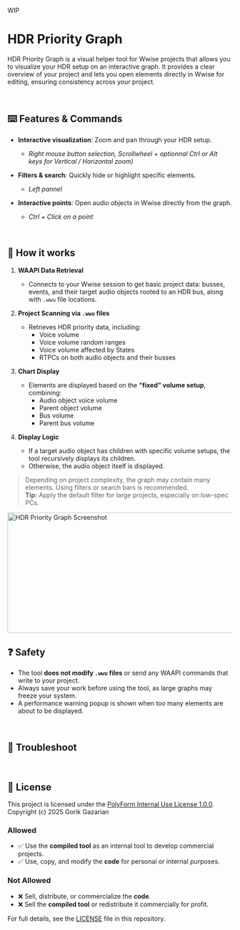 WIP

# HDR Priority Graph
HDR Priority Graph is a visual helper tool for Wwise projects that allows you to visualize your HDR setup on an interactive graph.
It provides a clear overview of your project and lets you open elements directly in Wwise for editing, ensuring consistency across your project.

<br>

## ⌨️ Features & Commands

- **Interactive visualization**: Zoom and pan through your HDR setup.
  - *Right mouse button selection, Scrollwheel + optionnal Ctrl or Alt keys for Vertical / Horizontal zoom)*
    
- **Filters & search**: Quickly hide or highlight specific elements.
  - *Left pannel*
    
- **Interactive points**: Open audio objects in Wwise directly from the graph.
  - *Ctrl + Click on a point*

<br>

## 🔎 How it works

1. **WAAPI Data Retrieval**
   - Connects to your Wwise session to get basic project data: busses, events, and their target audio objects rooted to an HDR bus, along with `.wwu` file locations.

2. **Project Scanning via `.wwu` files**
   - Retrieves HDR priority data, including:
     - Voice volume
     - Voice volume random ranges
     - Voice volume affected by States
     - RTPCs on both audio objects and their busses

3. **Chart Display**
   - Elements are displayed based on the **“fixed” volume setup**, combining:
     - Audio object voice volume
     - Parent object volume
     - Bus volume
     - Parent bus volume

4. **Display Logic**
   - If a target audio object has children with specific volume setups, the tool recursively displays its children.
   - Otherwise, the audio object itself is displayed.

> Depending on project complexity, the graph may contain many elements. Using filters or search bars is recommended.  
> **Tip:** Apply the default filter for large projects, especially on low-spec PCs.

<img width="537" height="269" alt="HDR Priority Graph Screenshot" src="https://github.com/user-attachments/assets/443fb10e-b3ab-4be9-81c7-ced9d38d72bd" />

<br>

## ❓ Safety

- The tool **does not modify `.wwu` files** or send any WAAPI commands that write to your project.
- Always save your work before using the tool, as large graphs may freeze your system.
- A performance warning popup is shown when too many elements are about to be displayed.

<br>

## 🛟 Troubleshoot

<br>

## 🤝 License
This project is licensed under the [PolyForm Internal Use License 1.0.0](https://polyformproject.org/licenses/internal-use/1.0.0/).
Copyright (c) 2025 Gorik Gazarian

### Allowed
- ✅ Use the **compiled tool** as an internal tool to develop commercial projects.
- ✅ Use, copy, and modify the **code** for personal or internal purposes.

### Not Allowed
- ❌ Sell, distribute, or commercialize the **code**.
- ❌ Sell the **compiled tool** or redistribute it commercially for profit.

For full details, see the [LICENSE](./LICENSE) file in this repository.
